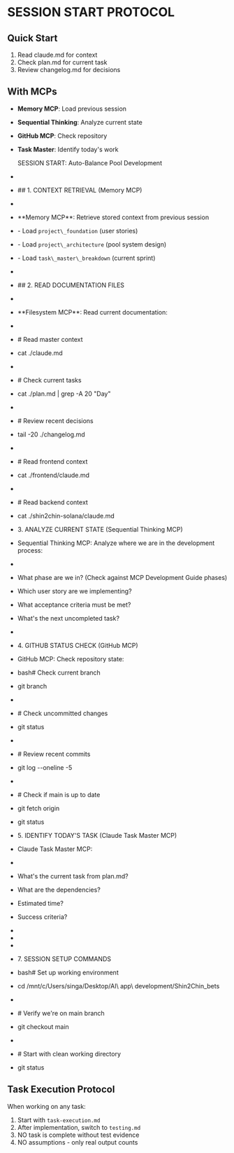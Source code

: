 # SESSION START PROTOCOL

## Quick Start

1. Read claude.md for context
2. Check plan.md for current task
3. Review changelog.md for decisions

## With MCPs

* **Memory MCP**: Load previous session
* **Sequential Thinking**: Analyze current state
* **GitHub MCP**: Check repository
* **Task Master**: Identify today's work

   SESSION START: Auto-Balance Pool Development
* 
* \## 1. CONTEXT RETRIEVAL (Memory MCP)
* 
* \*\*Memory MCP\*\*: Retrieve stored context from previous session
* \- Load `project\_foundation` (user stories)
* \- Load `project\_architecture` (pool system design)
* \- Load `task\_master\_breakdown` (current sprint)
* 
* \## 2. READ DOCUMENTATION FILES
* 
* \*\*Filesystem MCP\*\*: Read current documentation:
* ```bash
* \# Read master context
* cat ./claude.md
* 
* \# Check current tasks
* cat ./plan.md | grep -A 20 "Day"
* 
* \# Review recent decisions
* tail -20 ./changelog.md
* 
* \# Read frontend context
* cat ./frontend/claude.md
* 
* \# Read backend context  
* cat ./shin2chin-solana/claude.md
* 3\. ANALYZE CURRENT STATE (Sequential Thinking MCP)
* Sequential Thinking MCP: Analyze where we are in the development process:
* 
* What phase are we in? (Check against MCP Development Guide phases)
* Which user story are we implementing?
* What acceptance criteria must be met?
* What's the next uncompleted task?
* 
* 4\. GITHUB STATUS CHECK (GitHub MCP)
* GitHub MCP: Check repository state:
* bash# Check current branch
* git branch
* 
* \# Check uncommitted changes
* git status
* 
* \# Review recent commits
* git log --oneline -5
* 
* \# Check if main is up to date
* git fetch origin
* git status
* 5\. IDENTIFY TODAY'S TASK (Claude Task Master MCP)
* Claude Task Master MCP:
* 
* What's the current task from plan.md?
* What are the dependencies?
* Estimated time?
* Success criteria?
* 
* 
* 
* 7\. SESSION SETUP COMMANDS
* bash# Set up working environment
* cd /mnt/c/Users/singa/Desktop/AI\\ app\\ development/Shin2Chin\_bets
* 
* \# Verify we're on main branch
* git checkout main
* 
* \# Start with clean working directory
* git status


## Task Execution Protocol

When working on any task:
1. Start with `task-execution.md`
2. After implementation, switch to `testing.md`
3. NO task is complete without test evidence
4. NO assumptions - only real output counts